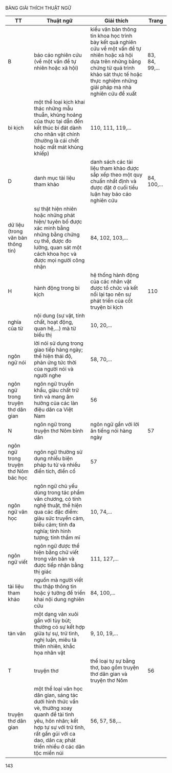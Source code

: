 BẢNG GIẢI THÍCH THUẬT NGỮ

TT | Thuật ngữ | Giải thích | Trang
--- | --- | --- | ---
B | báo cáo nghiên cứu (về một vấn đề tự nhiên hoặc xã hội) | kiểu văn bản thông tin khoa học trình bày kết quả nghiên cứu về một vấn đề tự nhiên hoặc xã hội dựa trên những bằng chứng từ quá trình khảo sát thực tế hoặc thực nghiệm những giải pháp mà nhà nghiên cứu đề xuất | 83, 84, 99,...
 | bi kịch | một thể loại kịch khai thác những mẫu thuẫn, khủng hoảng của thực tại dẫn đến kết thúc bi đát dành cho nhân vật chính (thường là cái chết hoặc mất mát khủng khiếp) | 110, 111, 119,...
D | danh mục tài liệu tham khảo | danh sách các tài liệu tham khảo được sắp xếp theo một quy chuẩn nhất định và được đặt ở cuối tiểu luận hay báo cáo nghiên cứu | 84, 100,...
 | dữ liệu (trong văn bản thông tin) | sự thật hiện nhiên hoặc những phát hiện/ tuyên bố được xác minh bằng những bằng chứng cụ thể, được đo lường, quan sát một cách khoa học và được mọi người công nhận | 84, 102, 103,...
H | hành động trong bi kịch | hệ thống hành động của các nhân vật được tổ chức và kết nối lại tạo nên sự phát triển của cốt truyện bi kịch | 110
 | nghĩa của từ | nội dung (sự vật, tính chất, hoạt động, quan hệ,...) mà từ biểu thị | 10, 20,...
 | ngôn ngữ nói | lời nói sử dụng trong giao tiếp hàng ngày; thể hiện thái độ, phản ứng tức thời của người nói và người nghe | 58, 70,...
 | ngôn ngữ trong truyện thơ dân gian | ngôn ngữ truyền khẩu, giàu chất trữ tình và mang âm hưởng của các làn điệu dân ca Việt Nam | 56
N | ngôn ngữ trong truyện thơ Nôm bình dân | ngôn ngữ gần với lời ăn tiếng nói hàng ngày | 57
 | ngôn ngữ trong truyện thơ Nôm bác học | ngôn ngữ thường sử dụng nhiều biện pháp tu từ và nhiều điển tích, điển cố | 57
 | ngôn ngữ văn học | ngôn ngữ chủ yếu dùng trong tác phẩm văn chương, có tính nghệ thuật, thể hiện qua các đặc điểm: giàu sức truyền cảm, biểu cảm; tính đa nghĩa; tính hình tượng; tính thẩm mĩ | 10, 74,...
 | ngôn ngữ viết | ngôn ngữ được thể hiện bằng chữ viết trong văn bản và được tiếp nhận bằng thị giác | 111, 127,...
 | tài liệu tham khảo | nguồn mà người viết thu thập thông tin hoặc ý tưởng để triển khai nội dung nghiên cứu | 84, 100,...
 | tản văn | một dạng văn xuôi gần với tùy bút; thường có sự kết hợp giữa tự sự, trữ tình, nghị luận, miêu tả thiên nhiên, khắc họa nhân vật | 9, 10, 19,...
T | truyện thơ | thể loại tự sự bằng thơ, bao gồm truyện thơ dân gian và truyện thơ Nôm | 56
 | truyện thơ dân gian | một thể loại văn học dân gian, sáng tác dưới hình thức vần vè, thường xoay quanh đề tài tình yêu, hôn nhân; kết hợp tự sự với trữ tình, rất gần gũi với ca dao, dân ca; phát triển nhiều ở các dân tộc miền núi | 56, 57, 58,...

143